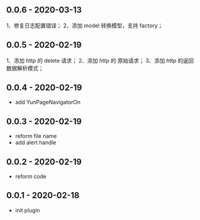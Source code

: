 
## 0.0.6   - 2020-03-13

1、修复日志配置错误；
2、添加 model 转换模型，支持 factory；

## 0.0.5   - 2020-02-19

1、添加 http 的 delete 请求；
2、添加 http 的 原始请求；
3、添加 http 的返回数据解析模式；

## 0.0.4   - 2020-02-19

* add YunPageNavigatorOn

## 0.0.3   - 2020-02-19

* reform file name
* add alert handle


## 0.0.2   - 2020-02-19

* reform code


## 0.0.1   - 2020-02-18

* init plugin
